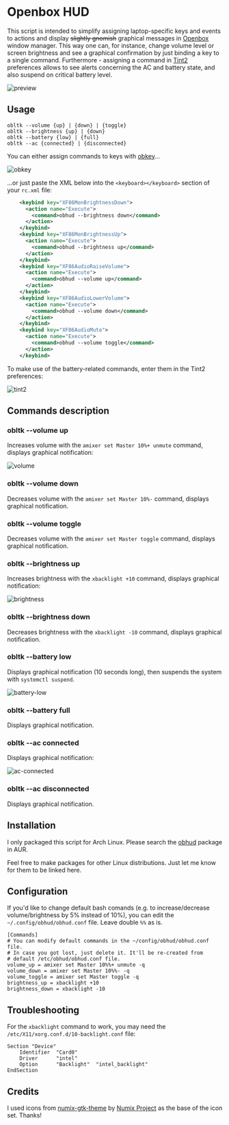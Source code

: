 # Openbox HUD

This script is intended to simplify assigning 
laptop-specific keys and events to actions and display ~~slightly gnomish~~
graphical messages in [Openbox](http://openbox.org) window manager. 
This way one can, for instance, change volume level or screen brightness 
and see a graphical confirmation by just binding a key to a single 
command. Furthermore - assigning a command in [Tint2](https://gitlab.com/o9000/tint2) 
preferences allows to see alerts concerning the AC and
battery state, and also suspend on critical battery level.

![preview](http://nwg.pl/obhud/images/preview1.png)

## Usage
````
obltk --volume {up} | {down} | {toggle}
obltk --brightness {up} | {down}
obltk --battery {low} | {full}
obltk --ac {connected} | {disconnected}
````
You can either assign commands to keys with [obkey](https://code.google.com/archive/p/obkey)...

![obkey](http://nwg.pl/obhud/images/obkey1.png)

...or just paste the XML below 
into the `<keyboard></keyboard>` section of your `rc.xml` file:

````xml
    <keybind key="XF86MonBrightnessDown">
      <action name="Execute">
        <command>obhud --brightness down</command>
      </action>
    </keybind>
    <keybind key="XF86MonBrightnessUp">
      <action name="Execute">
        <command>obhud --brightness up</command>
      </action>
    </keybind>
    <keybind key="XF86AudioRaiseVolume">
      <action name="Execute">
        <command>obhud --volume up</command>
      </action>
    </keybind>
    <keybind key="XF86AudioLowerVolume">
      <action name="Execute">
        <command>obhud --volume down</command>
      </action>
    </keybind>
    <keybind key="XF86AudioMute">
      <action name="Execute">
        <command>obhud --volume toggle</command>
      </action>
    </keybind>
````

To make use of the battery-related commands, enter them in the 
Tint2 preferences:

![tint2](http://nwg.pl/obhud/images/tint2.png)

## Commands description

### obltk --volume up

Increases volume with the `amixer set Master 10%+ unmute` command, 
displays graphical notification:

![volume](http://nwg.pl/obhud/images/volume.png)

### obltk --volume down

Decreases volume with the `amixer set Master 10%-` command, displays
graphical notification.

### obltk --volume toggle

Decreases volume with the `amixer set Master toggle` command, displays
graphical notification.

### obltk --brightness up

Increases brightness with the `xbacklight +10` command, displays
graphical notification:

![brightness](http://nwg.pl/obhud/images/brightness.png)

### obltk --brightness down

Decreases brightness with the `xbacklight -10` command, displays
graphical notification.

### obltk --battery low

Displays graphical notification (10 seconds long), then suspends 
the system with `systemctl suspend`.

![battery-low](http://nwg.pl/obhud/images/battery-low.png)

### obltk --battery full

Displays graphical notification.

### obltk --ac connected

Displays graphical notification:

![ac-connected](http://nwg.pl/obhud/images/ac-connected.png)

### obltk --ac disconnected

Displays graphical notification.

## Installation
I only packaged this script for Arch Linux. Please search
the [obhud](https://aur.archlinux.org/packages/obhud) package in AUR.

Feel free to make packages for other Linux distributions. Just let me
know for them to be linked here.

## Configuration
If you'd like to change default bash comands (e.g. to 
increase/decrease volume/brightness by 5% instead of 10%), you can
edit the `~/.config/obhud/obhud.conf` file. Leave double `%%` as is.
````commandline
[Commands]
# You can modify default commands in the ~/config/obhud/obhud.conf file.
# In case you got lost, just delete it. It'll be re-created from
# default /etc/obhud/obhud.conf file.
volume_up = amixer set Master 10%%+ unmute -q
volume_down = amixer set Master 10%%- -q
volume_toggle = amixer set Master toggle -q
brightness_up = xbacklight +10
brightness_down = xbacklight -10
```` 
## Troubleshooting
For the `xbacklight` command to work, you may need the 
`/etc/X11/xorg.conf.d/10-backlight.conf` file:
````commandline
Section "Device"
    Identifier  "Card0"
    Driver      "intel"
    Option      "Backlight"  "intel_backlight"
EndSection
````

## Credits
I used icons from [numix-gtk-theme](https://www.archlinux.org/packages/community/any/numix-gtk-theme)
by [Numix Project](http://numixproject.org) as the base of the icon set. Thanks!

